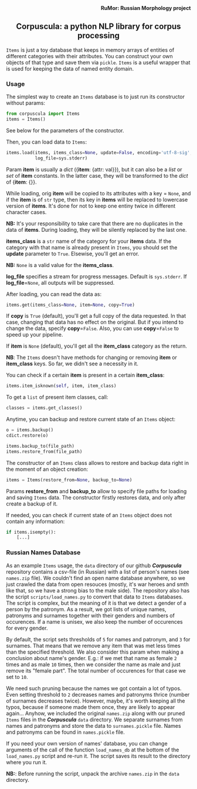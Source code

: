 <div align="right"><strong>RuMor: Russian Morphology project</strong></div>
<h2 align="center">Corpuscula: a python NLP library for corpus processing</h2>

`Items` is just a toy database that keeps in memory arrays of entities of
different categories with their attributes. You can construct your own 
objects of that type and save them via `pickle`. `Items` is a useful wrapper 
that is used for keeping the data of named entity domain.

### Usage

The simplest way to create an `Items` database is to just run its constructor
without params:
```python
from corpuscula import Items
items = Items()
```
See below for the parameters of the constructor.

Then, you can load data to `Items`:
```python
items.load(items, items_class=None, update=False, encoding='utf-8-sig',
           log_file=sys.stderr)
```
Param **item** is usually a *dict* ({**item**: {attr: val}}), but it can also
be a *list* or *set* of **item** constants. In the latter case, they will be
transformed to the *dict* of {**item**: {}}.

While loading, orig **item** will be copied to its attributes with a key =
`None`, and if the **item** is of `str` type, then its key in **items** will
be replaced to lowercase version of **items**. It's done for not to keep one
entiny twice in different character cases.

**NB:** It's your responsibility to take care that there are no duplicates 
in the data of **items**. During loading, they will be silently replaced 
by the last one.

**items_class** is a `str` name of the category for your **items** data.
If the category with that name is already present in `Items`, you should
set the **update** parameter to `True`. Elsewise, you'll get an error.

**NB:** `None` is a valid value for the **items_class**.

**log_file** specifies a stream for progress messages. Default is
`sys.stderr`. If **log_file**=`None`, all outputs will be suppressed.

After loading, you can read the data as:
```python
items.get(items_class=None, item=None, copy=True)
```
If **copy** is `True` (default), you'll get a full copy of the data requested.
In that case, changing that data has no effect on the original. But if you
intend to change the data, specify **copy**=`False`. Also, you can use 
**copy**=`False` to speed up your pipeline.

If **item** is `None` (default), you'll get all the **item_class** category as
the return.

**NB**: The `Items` doesn't have methods for changing or removing **item** or
**item_class** keys. So far, we didn't see a necessity in it.

You can check if a certain **item** is present in a certain **item_class**:
```python
items.item_isknown(self, item, item_class)
```

To get a `list` of present item classes, call:
```python
classes = items.get_classes()
```

Anytime, you can backup and restore current state of an `Items` object:
```python
o = items.backup()
cdict.restore(o)

items.backup_to(file_path)
items.restore_from(file_path)
```

The constructor of an `Items` class allows to restore and backup data right in 
the moment of an object creation:
```python
items = Items(restore_from=None, backup_to=None)
```
Params **restore_from** and **backup_to** allow to specify file paths for
loading and saving `Items` data. The constructor firstly restores data, and 
only after create a backup of it.

If needed, you can check if current state of an `Items` object does not contain
any information:
```python
if items.isempty():
    [...]
```

### Russian Names Database

As an example `Items` usage, the `data` directory of our github ***Corpuscula*** 
repository contains a csv-file (in Russian) with a list of person's names 
(see `names.zip` file). We couldn't find an open name database anywhere,
so we just crawled the data from open resouces (mostly, it's war heroes and
smth like that, so we have a strong bias to the male side). The repository also 
has the script `scripts/load_names.py` to convert that data to `Items` databases.
The script is complex, but the meaning of it is that we detect a gender of a
person by the patronym. As a result, we got lists of unique names, patronyms
and surnames together with their genders and numbers of occurences. If a name
is unisex, we also keep the number of occurences for every gender.

By default, the script sets thresholds of `5` for names and patronym, and `3`
for surnames. That means that we remove any item that was met less times than 
the specified threshold. We also consider this param when making a conclusion
about name's gender. E.g.: if we met that name as female `2` times and as male
`10` times, then we consider the name as male and just remove its "female part".
The total number of occurences for that case we set to `10`.

We need such pruning because the names we got contain a lot of typos. 
Even setting threshold to `2` decreases names and patronyms thrice (number of
surnames decreases twice). However, maybe, it's worth keeping all the typos, 
because if someone made them once, they are likely to appear again... Anyhow, 
we included the original `names.zip` along with our pruned `Items` files in the
***Corpuscula*** `data` directory. We separate surnames from names and patronyms and
store the data to `surnames.pickle` file. Names and patronyms can be found in
`names.pickle` file.

If you need your own version of names' database, you can change arguments of
the call of the function `load_names_db` at the bottom of the `load_names.py`
script and re-run it. The script saves its result to the directory where you run
it.

**NB:**: Before running the script, unpack the archive `names.zip` in the
`data` directory.
